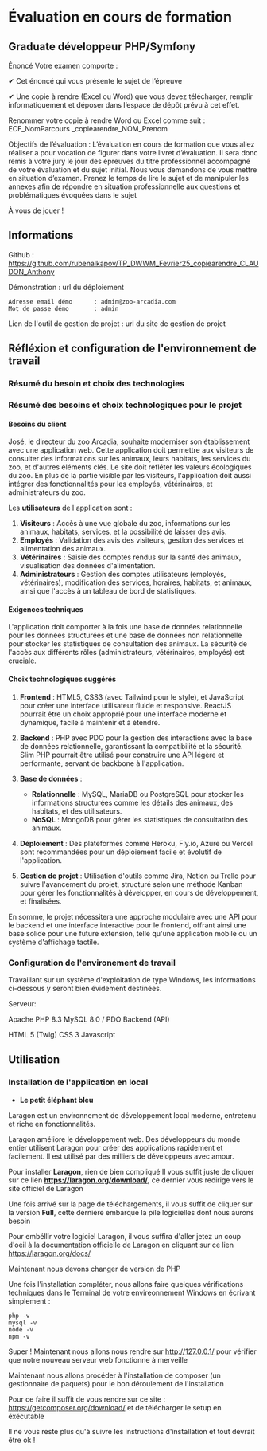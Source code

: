 # Évaluation en cours de formation

## Graduate développeur PHP/Symfony


Énoncé
Votre examen comporte :

✔ Cet énoncé qui vous présente le sujet de l’épreuve

✔ Une copie à rendre (Excel ou Word) que vous devez télécharger, remplir informatiquement et déposer dans l’espace de dépôt prévu à cet effet.

Renommer votre copie à rendre Word ou Excel comme suit : ECF_NomParcours _copiearendre_NOM_Prenom

Objectifs de l’évaluation : L’évaluation en cours de formation que vous allez réaliser a pour vocation de figurer dans votre livret d’évaluation. Il sera donc remis à votre jury le jour des épreuves du titre professionnel accompagné de votre évaluation et du sujet initial. Nous vous demandons de vous mettre en situation d’examen. Prenez le temps de lire le sujet et de manipuler les annexes afin de répondre en situation professionnelle aux questions et problématiques évoquées dans le sujet

À vous de jouer !

## Informations

Github : https://github.com/rubenalkapov/TP_DWWM_Fevrier25_copiearendre_CLAUDON_Anthony

Démonstration : url du déploiement

```
Adresse email démo      : admin@zoo-arcadia.com
Mot de passe démo       : admin
```

Lien de l'outil de gestion de projet : url du site de gestion de projet


## Réfléxion et configuration de l'environnement de travail

### Résumé du besoin et choix des technologies

### Résumé des besoins et choix technologiques pour le projet

#### Besoins du client
José, le directeur du zoo Arcadia, souhaite moderniser son établissement avec une application web. Cette application doit permettre aux visiteurs de consulter des informations sur les animaux, leurs habitats, les services du zoo, et d'autres éléments clés. Le site doit refléter les valeurs écologiques du zoo. En plus de la partie visible par les visiteurs, l'application doit aussi intégrer des fonctionnalités pour les employés, vétérinaires, et administrateurs du zoo.

Les **utilisateurs** de l'application sont :
1. **Visiteurs** : Accès à une vue globale du zoo, informations sur les animaux, habitats, services, et la possibilité de laisser des avis.
2. **Employés** : Validation des avis des visiteurs, gestion des services et alimentation des animaux.
3. **Vétérinaires** : Saisie des comptes rendus sur la santé des animaux, visualisation des données d'alimentation.
4. **Administrateurs** : Gestion des comptes utilisateurs (employés, vétérinaires), modification des services, horaires, habitats, et animaux, ainsi que l'accès à un tableau de bord de statistiques.

#### Exigences techniques
L'application doit comporter à la fois une base de données relationnelle pour les données structurées et une base de données non relationnelle pour stocker les statistiques de consultation des animaux. La sécurité de l'accès aux différents rôles (administrateurs, vétérinaires, employés) est cruciale.

#### Choix technologiques suggérés
1. **Frontend** : HTML5, CSS3 (avec Tailwind pour le style), et JavaScript pour créer une interface utilisateur fluide et responsive. ReactJS pourrait être un choix approprié pour une interface moderne et dynamique, facile à maintenir et à étendre.

2. **Backend** : PHP avec PDO pour la gestion des interactions avec la base de données relationnelle, garantissant la compatibilité et la sécurité. Slim PHP pourrait être utilisé pour construire une API légère et performante, servant de backbone à l'application.

3. **Base de données** :
   - **Relationnelle** : MySQL, MariaDB ou PostgreSQL pour stocker les informations structurées comme les détails des animaux, des habitats, et des utilisateurs.
   - **NoSQL** : MongoDB pour gérer les statistiques de consultation des animaux.

4. **Déploiement** : Des plateformes comme Heroku, Fly.io, Azure ou Vercel sont recommandées pour un déploiement facile et évolutif de l'application.

5. **Gestion de projet** : Utilisation d'outils comme Jira, Notion ou Trello pour suivre l'avancement du projet, structuré selon une méthode Kanban pour gérer les fonctionnalités à développer, en cours de développement, et finalisées.

En somme, le projet nécessitera une approche modulaire avec une API pour le backend et une interface interactive pour le frontend, offrant ainsi une base solide pour une future extension, telle qu'une application mobile ou un système d'affichage tactile.

### Configuration de l'environement de travail
Travaillant sur un système d'exploitation de type Windows, les informations ci-dessous y seront bien évidement destinées.

Serveur:

Apache
PHP 8.3
MySQL 8.0 / PDO
Backend (API)

HTML 5 (Twig)
CSS 3
Javascript

## Utilisation

### Installation de l'application en local

* **Le petit éléphant bleu**

Laragon est un environnement de développement local moderne, entretenu et riche en fonctionnalités.

Laragon améliore le développement web. Des développeurs du monde entier utilisent Laragon pour créer des applications rapidement et facilement. Il est utilisé par des milliers de développeurs avec amour.

Pour installer **Laragon**, rien de bien compliqué
Il vous suffit juste de cliquer sur ce lien **https://laragon.org/download/**, ce dernier vous redirige vers le site officiel de Laragon

Une fois arrivé sur la page de téléchargements, il vous suffit de cliquer sur la version **Full**, cette dernière embarque la pile logicielles dont nous aurons besoin

Pour embéllir votre logiciel Laragon, il vous suffira d'aller jetez un coup d'oeil à la documentation officielle de Laragon en cliquant sur ce lien https://laragon.org/docs/

Maintenant nous devons changer de version de PHP

Une fois l'installation compléter, nous allons faire quelques vérifications techniques dans le Terminal de votre envireonnement Windows en écrivant simplement :

```
php -v
mysql -v
node -v
npm -v
```

Super ! Maintenant nous allons nous rendre sur http://127.0.0.1/ pour vérifier que notre nouveau serveur web fonctionne à merveille

Maintenant nous allons procéder à l'installation de composer (un gestionnaire de paquets) pour le bon déroulement de l'installation

Pour ce faire il suffit de vous rendre sur ce site : https://getcomposer.org/download/ et de télécharger le setup en éxécutable

Il ne vous reste plus qu'à suivre les instructions d'installation et tout devrait être ok !